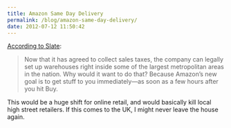 ```yaml
---
title: Amazon Same Day Delivery
permalink: /blog/amazon-same-day-delivery/
date: 2012-07-12 11:50:42
---
```


[According to Slate](http://www.slate.com/articles/business/small_business/2012-07-amazon_same_day_delivery_how_the_e_commerce_giant_will_destroy_local_retail_.single.html): 

> Now that it has agreed to collect sales taxes, the company can legally set up warehouses right inside some of the largest metropolitan areas in the nation. Why would it want to do that? Because Amazon’s new goal is to get stuff to you immediately—as soon as a few hours after you hit Buy.

This would be a huge shift for online retail, and would basically kill local high street retailers. If this comes to the UK, I might never leave the house again.